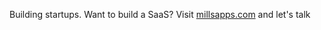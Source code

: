 Building startups. Want to build a SaaS? Visit [millsapps.com](https://www.millsapps.com/) and let's talk
